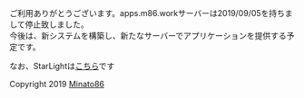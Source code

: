 ご利用ありがとうございます。apps.m86.workサーバーは2019/09/05を持ちまして停止致しました。   
今後は、新システムを構築し、新たなサーバーでアプリケーションを提供する予定です。

なお、StarLightは[こちら](https://dev.m86.work/)です

Copyright 2019 [Minato86](https://minato86.me/)